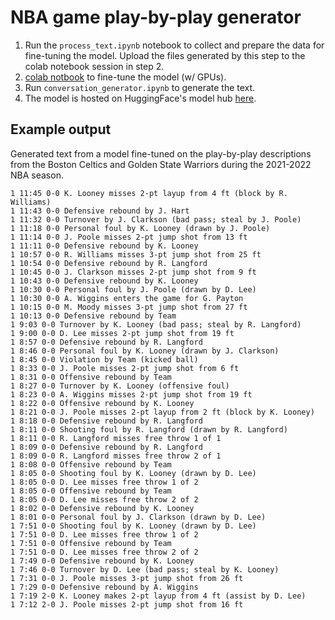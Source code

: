 # NBA game play-by-play generator

1. Run the `process_text.ipynb` notebook to collect and prepare the data for fine-tuning the model. Upload the files generated by this step to the colab notebook session in step 2.  
2. [colab notbook](https://colab.research.google.com/drive/1VdQOBHYmSnEo0YyfUxuDuP4USV1pxKzc?usp=sharing) to fine-tune the model (w/ GPUs).  
3. Run `conversation_generator.ipynb` to generate the text. 
4. The model is hosted on HuggingFace's model hub [here](https://huggingface.co/arvkevi/nba_pbp_distilgpt2). 

## Example output

Generated text from a model fine-tuned on the play-by-play descriptions from the Boston Celtics and Golden State Warriors during the 2021-2022 NBA season.  

```
1 11:45 0-0 K. Looney misses 2-pt layup from 4 ft (block by R. Williams)
1 11:43 0-0 Defensive rebound by J. Hart
1 11:32 0-0 Turnover by J. Clarkson (bad pass; steal by J. Poole)
1 11:18 0-0 Personal foul by K. Looney (drawn by J. Poole)
1 11:14 0-0 J. Poole misses 2-pt jump shot from 13 ft
1 11:11 0-0 Defensive rebound by K. Looney
1 10:57 0-0 R. Williams misses 3-pt jump shot from 25 ft
1 10:54 0-0 Defensive rebound by R. Langford
1 10:45 0-0 J. Clarkson misses 2-pt jump shot from 9 ft
1 10:43 0-0 Defensive rebound by K. Looney
1 10:30 0-0 Personal foul by J. Poole (drawn by D. Lee)
1 10:30 0-0 A. Wiggins enters the game for G. Payton
1 10:15 0-0 M. Moody misses 3-pt jump shot from 27 ft
1 10:13 0-0 Defensive rebound by Team
1 9:03 0-0 Turnover by K. Looney (bad pass; steal by R. Langford)
1 9:00 0-0 D. Lee misses 2-pt jump shot from 19 ft
1 8:57 0-0 Defensive rebound by R. Langford
1 8:46 0-0 Personal foul by K. Looney (drawn by J. Clarkson)
1 8:45 0-0 Violation by Team (kicked ball)
1 8:33 0-0 J. Poole misses 2-pt jump shot from 6 ft
1 8:31 0-0 Offensive rebound by Team
1 8:27 0-0 Turnover by K. Looney (offensive foul)
1 8:23 0-0 A. Wiggins misses 2-pt jump shot from 19 ft
1 8:22 0-0 Offensive rebound by K. Looney
1 8:21 0-0 J. Poole misses 2-pt layup from 2 ft (block by K. Looney)
1 8:18 0-0 Defensive rebound by R. Langford
1 8:11 0-0 Shooting foul by R. Langford (drawn by R. Langford)
1 8:11 0-0 R. Langford misses free throw 1 of 1
1 8:09 0-0 Defensive rebound by R. Langford
1 8:09 0-0 R. Langford misses free throw 2 of 1
1 8:08 0-0 Offensive rebound by Team
1 8:05 0-0 Shooting foul by K. Looney (drawn by D. Lee)
1 8:05 0-0 D. Lee misses free throw 1 of 2
1 8:05 0-0 Offensive rebound by Team
1 8:05 0-0 D. Lee misses free throw 2 of 2
1 8:02 0-0 Defensive rebound by K. Looney
1 8:01 0-0 Personal foul by J. Clarkson (drawn by D. Lee)
1 7:51 0-0 Shooting foul by K. Looney (drawn by D. Lee)
1 7:51 0-0 D. Lee misses free throw 1 of 2
1 7:51 0-0 Offensive rebound by Team
1 7:51 0-0 D. Lee misses free throw 2 of 2
1 7:49 0-0 Defensive rebound by K. Looney
1 7:46 0-0 Turnover by D. Lee (bad pass; steal by K. Looney)
1 7:31 0-0 J. Poole misses 3-pt jump shot from 26 ft
1 7:29 0-0 Defensive rebound by A. Wiggins
1 7:19 2-0 K. Looney makes 2-pt layup from 4 ft (assist by D. Lee)
1 7:12 2-0 J. Poole misses 2-pt jump shot from 16 ft
```
